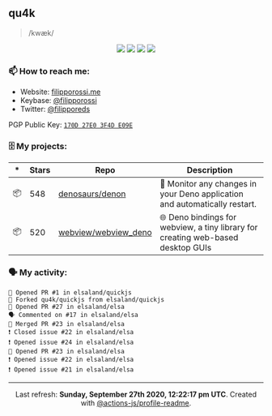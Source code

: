 ## qu4k

> /kwæk/

<p align="center">
  <img src="https://img.shields.io/badge/last%20major%20release-aug.%202000-important" />
  <img src="https://img.shields.io/badge/unminified%20size-6%20feet%206%20inches-informational" />
  <img src="https://img.shields.io/badge/vulnerabilities-high-critical" />
  <img src="https://img.shields.io/badge/code%20quality-A%20for%20effort-success" />
</p>

### 📫 How to reach me:

- Website: [filipporossi.me](https://filipporossi.me/)
- Keybase: [@filipporossi](https://keybase.io/filipporossi)
- Twitter: [@filipporeds](https://keybase.io/filipporeds)

PGP Public Key: [`170D 27E0 3F4D E09E`](https://keybase.io/filipporossi/pgp_keys.asc)

### 🗄 My projects:

|*|Stars|Repo|Description|
|---|---|---|---|
| 📦 | 548 | [denosaurs/denon](https://github.com/denosaurs/denon) | 👀 Monitor any changes in your Deno application and automatically restart. |
| 📦 | 520 | [webview/webview_deno](https://github.com/webview/webview_deno) | 🌐 Deno bindings for webview, a tiny library for creating web-based desktop GUIs |

### 🗣 My activity:

```
💪 Opened PR #1 in elsaland/quickjs
🍴 Forked qu4k/quickjs from elsaland/quickjs
💪 Opened PR #27 in elsaland/elsa
🗣 Commented on #17 in elsaland/elsa
🎉 Merged PR #23 in elsaland/elsa
❗️ Closed issue #22 in elsaland/elsa
❗️ Opened issue #24 in elsaland/elsa
💪 Opened PR #23 in elsaland/elsa
❗️ Opened issue #22 in elsaland/elsa
❗️ Opened issue #21 in elsaland/elsa
```

---

<p align="center">Last refresh: <b>Sunday, September 27th 2020, 12:22:17 pm UTC</b>. Created with <a href=https://github.com/marketplace/actions/profile-readme>@actions-js/profile-readme</a>.</p>
